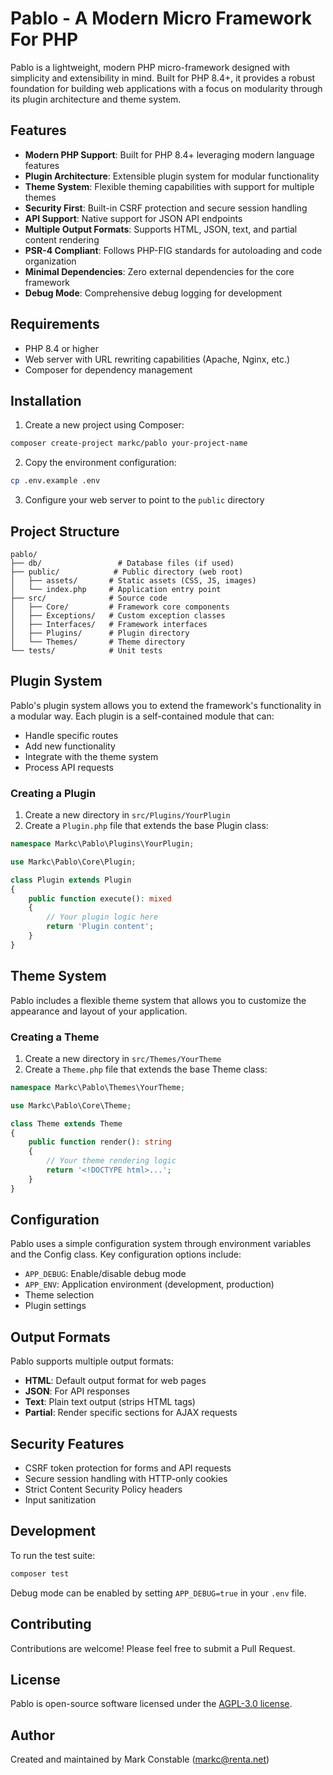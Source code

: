 # Pablo - A Modern Micro Framework For PHP

Pablo is a lightweight, modern PHP micro-framework designed with simplicity and extensibility in mind. Built for PHP 8.4+, it provides a robust foundation for building web applications with a focus on modularity through its plugin architecture and theme system.

## Features

- **Modern PHP Support**: Built for PHP 8.4+ leveraging modern language features
- **Plugin Architecture**: Extensible plugin system for modular functionality
- **Theme System**: Flexible theming capabilities with support for multiple themes
- **Security First**: Built-in CSRF protection and secure session handling
- **API Support**: Native support for JSON API endpoints
- **Multiple Output Formats**: Supports HTML, JSON, text, and partial content rendering
- **PSR-4 Compliant**: Follows PHP-FIG standards for autoloading and code organization
- **Minimal Dependencies**: Zero external dependencies for the core framework
- **Debug Mode**: Comprehensive debug logging for development

## Requirements

- PHP 8.4 or higher
- Web server with URL rewriting capabilities (Apache, Nginx, etc.)
- Composer for dependency management

## Installation

1. Create a new project using Composer:
```bash
composer create-project markc/pablo your-project-name
```

2. Copy the environment configuration:
```bash
cp .env.example .env
```

3. Configure your web server to point to the `public` directory

## Project Structure

```
pablo/
├── db/                 # Database files (if used)
├── public/            # Public directory (web root)
│   ├── assets/       # Static assets (CSS, JS, images)
│   └── index.php     # Application entry point
├── src/              # Source code
│   ├── Core/         # Framework core components
│   ├── Exceptions/   # Custom exception classes
│   ├── Interfaces/   # Framework interfaces
│   ├── Plugins/      # Plugin directory
│   └── Themes/       # Theme directory
└── tests/            # Unit tests
```

## Plugin System

Pablo's plugin system allows you to extend the framework's functionality in a modular way. Each plugin is a self-contained module that can:

- Handle specific routes
- Add new functionality
- Integrate with the theme system
- Process API requests

### Creating a Plugin

1. Create a new directory in `src/Plugins/YourPlugin`
2. Create a `Plugin.php` file that extends the base Plugin class:

```php
namespace Markc\Pablo\Plugins\YourPlugin;

use Markc\Pablo\Core\Plugin;

class Plugin extends Plugin
{
    public function execute(): mixed
    {
        // Your plugin logic here
        return 'Plugin content';
    }
}
```

## Theme System

Pablo includes a flexible theme system that allows you to customize the appearance and layout of your application.

### Creating a Theme

1. Create a new directory in `src/Themes/YourTheme`
2. Create a `Theme.php` file that extends the base Theme class:

```php
namespace Markc\Pablo\Themes\YourTheme;

use Markc\Pablo\Core\Theme;

class Theme extends Theme
{
    public function render(): string
    {
        // Your theme rendering logic
        return '<!DOCTYPE html>...';
    }
}
```

## Configuration

Pablo uses a simple configuration system through environment variables and the Config class. Key configuration options include:

- `APP_DEBUG`: Enable/disable debug mode
- `APP_ENV`: Application environment (development, production)
- Theme selection
- Plugin settings

## Output Formats

Pablo supports multiple output formats:

- **HTML**: Default output format for web pages
- **JSON**: For API responses
- **Text**: Plain text output (strips HTML tags)
- **Partial**: Render specific sections for AJAX requests

## Security Features

- CSRF token protection for forms and API requests
- Secure session handling with HTTP-only cookies
- Strict Content Security Policy headers
- Input sanitization

## Development

To run the test suite:

```bash
composer test
```

Debug mode can be enabled by setting `APP_DEBUG=true` in your `.env` file.

## Contributing

Contributions are welcome! Please feel free to submit a Pull Request.

## License

Pablo is open-source software licensed under the [AGPL-3.0 license](LICENSE).

## Author

Created and maintained by Mark Constable (markc@renta.net)
